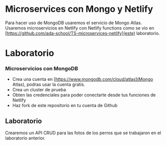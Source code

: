 # Microservices con Mongo y Netlify

Para hacer uso de MongoDB usaremos el servicio de Mongo Atlas. Usaremos microservicios en Netlify con Netlify functions como se vio en [https://github.com/ada-school/TS-microservices-netlify](este) laboratorio.

# Laboratorio

### Microservicios con MongoDB

- Crea una cuenta en [https://www.mongodb.com/cloud/atlas](Mongo Atlas), podras usar la cuenta gratis.
- Crea un cluster de prueba
- Obten las credenciales para poder conectarte desde tus funciones de Netlify
- Haz fork de este repositorio en tu cuenta de Github

## Laboratorio

Crearemos un API CRUD para las fotos de los perros que se trabajaron en el laboratorio anterior.
